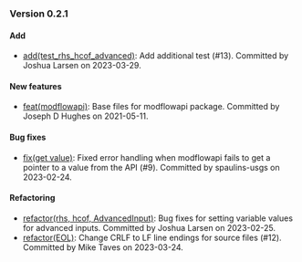 ### Version 0.2.1

#### Add

* [add(test_rhs_hcof_advanced)](https://github.com/MODFLOW-USGS/modflowapi/commit/a8e241df1def5899ccbf22368eddc76da0d7a60c): Add additional test  (#13). Committed by Joshua Larsen on 2023-03-29.

#### New features

* [feat(modflowapi)](https://github.com/MODFLOW-USGS/modflowapi/commit/3cc77dad6eae6c0fdb8ea856bc3ea3e7285ca658): Base files for modflowapi package. Committed by Joseph D Hughes on 2021-05-11.

#### Bug fixes

* [fix(get value)](https://github.com/MODFLOW-USGS/modflowapi/commit/defd2ee2bfc840ee2b7b3df76fcea4af651f1936): Fixed error handling when modflowapi fails to get a pointer to a value from the API (#9). Committed by spaulins-usgs on 2023-02-24.

#### Refactoring

* [refactor(rhs, hcof, AdvancedInput)](https://github.com/MODFLOW-USGS/modflowapi/commit/2c4d893eaa96457be099313a220c7c7d8fca888a): Bug fixes for setting variable values for advanced inputs. Committed by Joshua Larsen on 2023-02-25.
* [refactor(EOL)](https://github.com/MODFLOW-USGS/modflowapi/commit/e0ca9e80a60ae6c85933a69ec322a5bc861a32ab): Change CRLF to LF line endings for source files (#12). Committed by Mike Taves on 2023-03-24.

